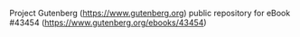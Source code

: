 Project Gutenberg (https://www.gutenberg.org) public repository for eBook #43454 (https://www.gutenberg.org/ebooks/43454)
